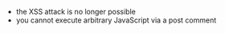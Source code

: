 -   the XSS attack is no longer possible
-   you cannot execute arbitrary JavaScript via a post comment
